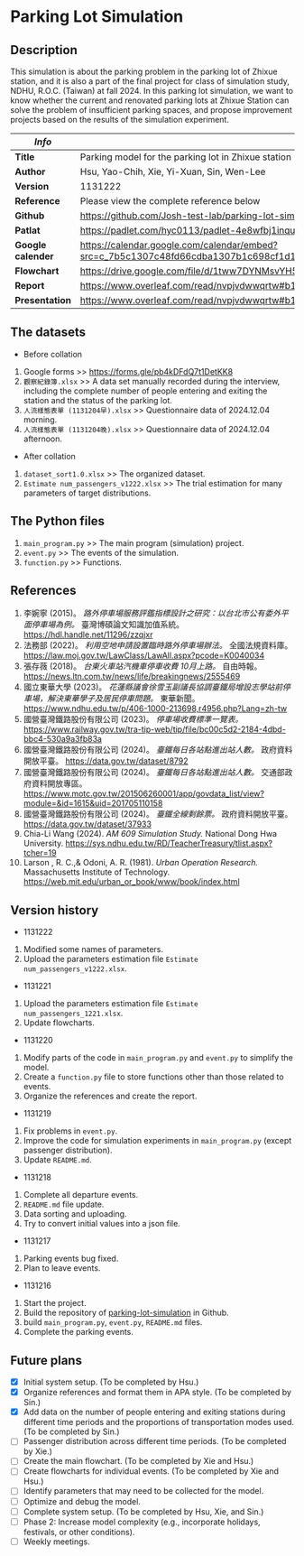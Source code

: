 # Parking Lot Simulation

## Description

This simulation is about the parking problem in the parking lot of Zhixue station, and it is also a part of the final project for class of simulation study, NDHU, R.O.C. (Taiwan) at fall 2024. In this parking lot simulation, we want to know whether the current and renovated parking lots at Zhixue Station can solve the problem of insufficient parking spaces, and propose improvement projects based on the results of the simulation experiment.

| *Info*                  | *Contents*                                                                                                                                  |
| ------------------------- | --------------------------------------------------------------------------------------------------------------------------------------------- |
| **Title**           | Parking model for the parking lot in Zhixue station                                                                                           |
| **Author**          | Hsu, Yao-Chih, Xie, Yi-Xuan, Sin, Wen-Lee                                                                                                     |
| **Version**         | 1131222                                                                                                                                       |
| **Reference**       | Please view the complete reference below                                                                                                      |
| **Github**          | https://github.com/Josh-test-lab/parking-lot-simulation/                                                                                      |
| **Patlat**          | https://padlet.com/hyc0113/padlet-4e8wfbj1inqu66jo                                                                                            |
| **Google calender** | https://calendar.google.com/calendar/embed?src=c_7b5c1307c48fd66cdba1307b1c698cf1d1f71d90f64bf6466efbace8e6649e35%40group.calendar.google.com |
| **Flowchart**       | https://drive.google.com/file/d/1tww7DYNMsvYH5C0S-FqWZNH1lViOU0wo/view?usp=drive_link                                                         |
| **Report**          | https://www.overleaf.com/read/nvpjvdwwqrtw#b10bf7                                                                                             |
| **Presentation**    | https://www.overleaf.com/read/nvpjvdwwqrtw#b10bf7                                                                                             |

## The datasets

- Before collation

1. Google forms                    >> https://forms.gle/pb4kDFdQ7t1DetKK8
2. `觀察紀錄簿.xlsx`               >> A data set manually recorded during the interview, including the complete number of people entering and exiting the station and the status of the parking lot.
3. `人流樣態表單 (1131204早).xlsx` >> Questionnaire data of 2024.12.04 morning.
4. `人流樣態表單 (1131204晚).xlsx` >> Questionnaire data of 2024.12.04 afternoon.

- After collation

1. `dataset_sort1.0.xlsx`               >> The organized dataset.
2. `Estimate num_passengers_v1222.xlsx`  >> The trial estimation for many parameters of target distributions.

## The Python files

1. `main_program.py` >> The main program (simulation) project.
2. `event.py`        >> The events of the simulation.
3. `function.py`     >> Functions.

## References

1. 李婉寧 (2015)。 *路外停車場服務評鑑指標設計之研究：以台北市公有委外平面停車場為例。* 臺灣博碩論文知識加值系統。https://hdl.handle.net/11296/zzqjxr
2. 法務部 (2022)。 *利用空地申請設置臨時路外停車場辦法。* 全國法規資料庫。 https://law.moj.gov.tw/LawClass/LawAll.aspx?pcode=K0040034
3. 張存薇 (2018)。 *台東火車站汽機車停車收費 10月上路。* 自由時報。 https://news.ltn.com.tw/news/life/breakingnews/2555469
4. 國立東華大學 (2023)。 *花蓮縣議會徐雪玉副議長協調臺鐵局增設志學站前停車場，解決東華學子及居民停車問題。* 東華新聞。 https://www.ndhu.edu.tw/p/406-1000-213698,r4956.php?Lang=zh-tw
5. 國營臺灣鐵路股份有限公司 (2023)。 *停車場收費標準一覽表。* https://www.railway.gov.tw/tra-tip-web/tip/file/bc00c5d2-2184-4dbd-bbc4-530a9a3fb83a
6. 國營臺灣鐵路股份有限公司 (2024)。 *臺鐵每日各站點進出站人數。* 政府資料開放平臺。 https://data.gov.tw/dataset/8792
7. 國營臺灣鐵路股份有限公司 (2024)。 *臺鐵每日各站點進出站人數。* 交通部政府資料開放專區。 https://www.motc.gov.tw/201506260001/app/govdata_list/view?module=&id=1615&uid=201705110158
8. 國營臺灣鐵路股份有限公司 (2024)。 *臺鐵全線剩餘票。* 政府資料開放平臺。 https://data.gov.tw/dataset/37933
9. Chia-Li Wang (2024). *AM 609 Simulation Study.* National Dong Hwa University. https://sys.ndhu.edu.tw/RD/TeacherTreasury/tlist.aspx?tcher=19
10. Larson , R. C.,\& Odoni, A. R. (1981). *Urban Operation Research.* Massachusetts Institute of Technology. https://web.mit.edu/urban_or_book/www/book/index.html

## Version history

* 1131222

1. Modified some names of parameters.
2. Upload the parameters estimation file `Estimate num_passengers_v1222.xlsx`.

* 1131221

1. Upload the parameters estimation file `Estimate num_passengers_1221.xlsx`.
2. Update flowcharts.

* 1131220

1. Modify parts of the code in `main_program.py` and `event.py` to simplify the model.
2. Create a `function.py` file to store functions other than those related to events.
3. Organize the references and create the report.

- 1131219

1. Fix problems in `event.py`.
2. Improve the code for simulation experiments in `main_program.py` (except passenger distribution).
3. Update `README.md`.

- 1131218

1. Complete all departure events.
2. `README.md` file update.
3. Data sorting and uploading.
4. Try to convert initial values into a json file.

- 1131217

1. Parking events bug fixed.
2. Plan to leave events.

- 1131216

1. Start the project.
2. Build the repository of [parking-lot-simulation](https://github.com/Josh-test-lab/parking-lot-simulation) in Github.
3. build `main_program.py`, `event.py`, `README.md` files.
4. Complete the parking events.

## Future plans

* [X] Initial system setup. (To be completed by Hsu.)
* [X] Organize references and format them in APA style. (To be completed by Sin.)
* [X] Add data on the number of people entering and exiting stations during different time periods and the proportions of transportation modes used. (To be completed by Sin.)
* [ ] Passenger distribution across different time periods. (To be completed by Xie.)
* [ ] Create the main flowchart. (To be completed by Xie and Hsu.)
* [ ] Create flowcharts for individual events. (To be completed by Xie and Hsu.)
* [ ] Identify parameters that may need to be collected for the model.
* [ ] Optimize and debug the model.
* [ ] Complete system setup. (To be completed by Hsu, Xie, and Sin.)
* [ ] Phase 2: Increase model complexity (e.g., incorporate holidays, festivals, or other conditions).
* [ ] Weekly meetings.
